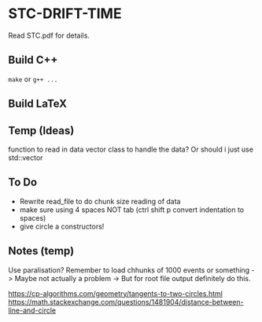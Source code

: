 # STC-DRIFT-TIME

Read STC.pdf for details.

## Build C++
```make```
or
``` g++ ... ```

## Build LaTeX


## Temp (Ideas)
function to read in data
vector class to handle the data? Or should i just use std::vector

## To Do
* Rewrite read_file to do chunk size reading of data
* make sure using 4 spaces NOT tab (ctrl shift p convert indentation to spaces)
* give circle a constructors!

## Notes (temp)
Use paralisation?
Remember to load chhunks of 1000 events or something
-> Maybe not actually a problem
-> But for root file output definitely do this.


https://cp-algorithms.com/geometry/tangents-to-two-circles.html
https://math.stackexchange.com/questions/1481904/distance-between-line-and-circle